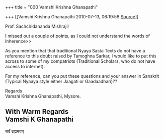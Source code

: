 +++
title = "000 Vamshi Krishna Ghanapathi"

+++
[[Vamshi Krishna Ghanapathi	2010-07-13, 06:19:58 [Source](https://groups.google.com/g/bvparishat/c/2TrVmFrYn6c)]]



Prof. Sachchidananda Mishraji!  
  
I missed out a couple of points, as I could not understand the words of Inherence>\>  
  
As you mention that that traditional Nyaya Sasta Texts do not have a reference to this doubt raised by Tamoghna Sarkar, I would like to put this across to some of my compatriots (Traditional Scholars, who do not have access to internet).  
  
For my reference, can you put these questions and your answer in Sanskrit (Typical Nyaaya style either Jaagati or Gaadaadhari)??  
  
Regards  
Vamshi Krishna Ghanapathi, Mysore.  
  
  
With Warm Regards  
Vamshi K Ghanapathi  
---------------------  
सर्वं ब्रह्ममयम्  


